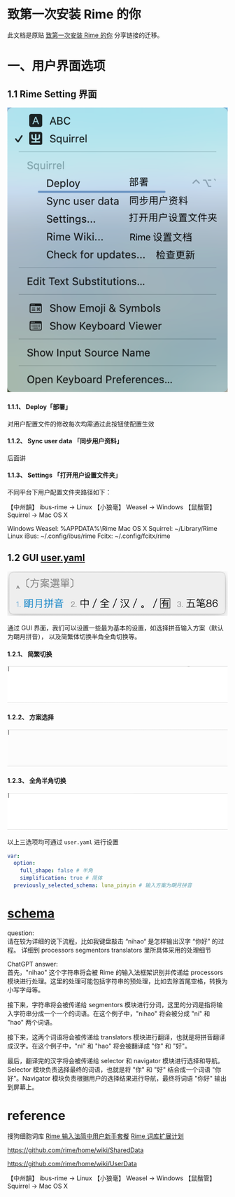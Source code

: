 # 致第一次安装 Rime 的你

此文档是原贴 [致第一次安装 Rime 的你](http://tieba.baidu.com/p/3288634121) 分享链接的迁移。

# 一、用户界面选项

## 1.1 Rime Setting 界面

![Rime Setting UI](./assets/image-20220818113438900.png)

#### 1.1.1、 Deploy「部署」

对用户配置文件的修改每次均需通过此按钮使配置生效

#### 1.1.2、 Sync user data 「同步用户资料」

后面讲

#### 1.1.3、 Settings 「打开用户设置文件夹」

不同平台下用户配置文件夹路径如下：

【中州韻】 ibus-rime → Linux
【小狼毫】 Weasel → Windows
【鼠鬚管】 Squirrel → Mac OS X

Windows
Weasel: %APPDATA%\Rime
Mac OS X
Squirrel: ~/Library/Rime
Linux
iBus: ~/.config/ibus/rime
Fcitx: ~/.config/fcitx/rime

## 1.2 GUI [user.yaml](https://github.com/rime/home/wiki/UserData)

![gui](./assets/rime_gui.png)

通过 GUI 界面，我们可以设置一些最为基本的设置，如选择拼音输入方案（默认为朙月拼音），
以及简繁体切换半角全角切换等。

#### 1.2.1、 简繁切换

![简繁转换](./assets/简繁转换.gif 'Optional title')

#### 1.2.2、 方案选择

![方案选单](./assets/方案选单.gif 'Optional title')

#### 1.2.3、 全角半角切换

![全角半角切换](./assets/全角半角切换.gif 'Optional title')

以上三选项均可通过 `user.yaml` 进行设置

```yaml
var:
  option:
    full_shape: false # 半角
    simplification: true # 简体
  previously_selected_schema: luna_pinyin # 输入方案为朙月拼音
```

# [schema](https://github.com/rime/home/wiki/RimeWithSchemata#%E8%A9%B3%E8%A7%A3%E8%BC%B8%E5%85%A5%E6%96%B9%E6%A1%88)
question:   
请在较为详细的说下流程，比如我键盘敲击 “nihao“ 是怎样输出汉字 “你好” 的过程。
详细到 processors segmentors translators 里所具体采用的处理细节

ChatGPT answer:   
首先，"nihao" 这个字符串将会被 Rime 的输入法框架识别并传递给 processors 模块进行处理。这里的处理可能包括字符串的预处理，比如去除首尾空格，转换为小写字母等。

接下来，字符串将会被传递给 segmentors 模块进行分词，这里的分词是指将输入字符串分成一个一个的词语。在这个例子中，"nihao" 将会被分成 "ni" 和 "hao" 两个词语。

接下来，这两个词语将会被传递给 translators 模块进行翻译，也就是将拼音翻译成汉字。在这个例子中，"ni" 和 "hao" 将会被翻译成 "你" 和 "好"。

最后，翻译完的汉字将会被传递给 selector 和 navigator 模块进行选择和导航。Selector 模块负责选择最终的词语，也就是将 "你" 和 "好" 结合成一个词语 "你好"。Navigator 模块负责根据用户的选择结果进行导航，最终将词语 "你好" 输出到屏幕上。

# reference

搜狗细胞词库 [Rime 输入法简中用户新手套餐](https://github.com/ACsediment/RimeNewbie)
[Rime 词库扩展计划](https://github.com/Iorest/rime-dict)

https://github.com/rime/home/wiki/SharedData

https://github.com/rime/home/wiki/UserData

【中州韻】 ibus-rime → Linux
【小狼毫】 Weasel → Windows
【鼠鬚管】 Squirrel → Mac OS X
